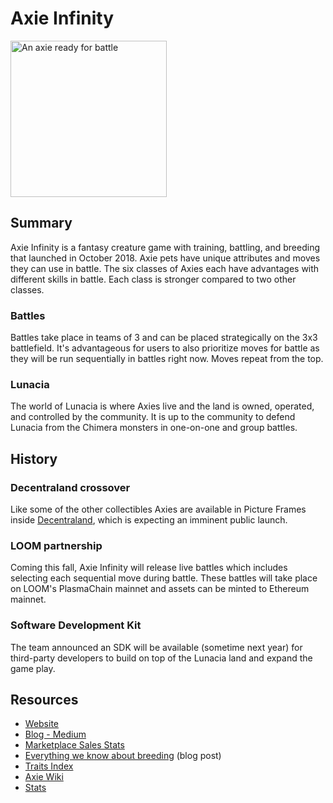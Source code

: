 # Axie Infinity

<img src="https://cdn-images-1.medium.com/max/960/1*OGfTUWooSC2NMqw8x6nn4w@2x.png" width="250" alt="An axie ready for battle" />

## Summary

Axie Infinity is a fantasy creature game with training, battling, and breeding that launched in October 2018. Axie pets have unique attributes and moves they can use in battle. The six classes of Axies each have advantages with different skills in battle. Each class is stronger compared to two other classes.

### Battles

Battles take place in teams of 3 and can be placed strategically on the 3x3 battlefield. It's advantageous for users to also prioritize moves for battle as they will be run sequentially in battles right now. Moves repeat from the top.

### Lunacia

The world of Lunacia is where Axies live and the land is owned, operated, and controlled by the community. It is up to the community to defend Lunacia from the Chimera monsters in one-on-one and group battles.

## History

### Decentraland crossover

Like some of the other collectibles Axies are available in Picture Frames inside [Decentraland](https://docs.ethhub.io/built-on-ethereum/collectibles/decentraland/), which is expecting an imminent public launch.

### LOOM partnership

Coming this fall, Axie Infinity will release live battles which includes selecting each sequential move during battle. These battles will take place on LOOM's PlasmaChain mainnet and assets can be minted to Ethereum mainnet.

### Software Development Kit

The team announced an SDK will be available (sometime next year) for third-party developers to build on top of the Lunacia land and expand the game play.

## Resources

 * [Website](https://axieinfinity.com/)
 * [Blog - Medium](https://medium.com/@AxieInfinity)
 * [Marketplace Sales Stats](https://axie-sales.kikoweb.ch/axie-marketplace)
 * [Everything we know about breeding](https://medium.com/axie-infinity/axie-infinity-breeding-system-walkthrough-ec55939a7ca6) \(blog post\)
 * [Traits Index](https://freakitties.github.io/axie/traits.html)
 * [Axie Wiki](http://axie.wiki/index.php)
 * [Stats](https://axie-infinity.coinmm.co/)



